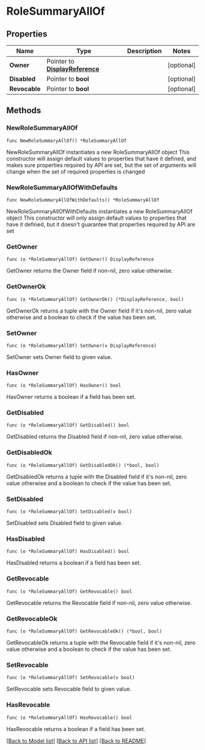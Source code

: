 # RoleSummaryAllOf

## Properties

Name | Type | Description | Notes
------------ | ------------- | ------------- | -------------
**Owner** | Pointer to [**DisplayReference**](DisplayReference.md) |  | [optional] 
**Disabled** | Pointer to **bool** |  | [optional] 
**Revocable** | Pointer to **bool** |  | [optional] 

## Methods

### NewRoleSummaryAllOf

`func NewRoleSummaryAllOf() *RoleSummaryAllOf`

NewRoleSummaryAllOf instantiates a new RoleSummaryAllOf object
This constructor will assign default values to properties that have it defined,
and makes sure properties required by API are set, but the set of arguments
will change when the set of required properties is changed

### NewRoleSummaryAllOfWithDefaults

`func NewRoleSummaryAllOfWithDefaults() *RoleSummaryAllOf`

NewRoleSummaryAllOfWithDefaults instantiates a new RoleSummaryAllOf object
This constructor will only assign default values to properties that have it defined,
but it doesn't guarantee that properties required by API are set

### GetOwner

`func (o *RoleSummaryAllOf) GetOwner() DisplayReference`

GetOwner returns the Owner field if non-nil, zero value otherwise.

### GetOwnerOk

`func (o *RoleSummaryAllOf) GetOwnerOk() (*DisplayReference, bool)`

GetOwnerOk returns a tuple with the Owner field if it's non-nil, zero value otherwise
and a boolean to check if the value has been set.

### SetOwner

`func (o *RoleSummaryAllOf) SetOwner(v DisplayReference)`

SetOwner sets Owner field to given value.

### HasOwner

`func (o *RoleSummaryAllOf) HasOwner() bool`

HasOwner returns a boolean if a field has been set.

### GetDisabled

`func (o *RoleSummaryAllOf) GetDisabled() bool`

GetDisabled returns the Disabled field if non-nil, zero value otherwise.

### GetDisabledOk

`func (o *RoleSummaryAllOf) GetDisabledOk() (*bool, bool)`

GetDisabledOk returns a tuple with the Disabled field if it's non-nil, zero value otherwise
and a boolean to check if the value has been set.

### SetDisabled

`func (o *RoleSummaryAllOf) SetDisabled(v bool)`

SetDisabled sets Disabled field to given value.

### HasDisabled

`func (o *RoleSummaryAllOf) HasDisabled() bool`

HasDisabled returns a boolean if a field has been set.

### GetRevocable

`func (o *RoleSummaryAllOf) GetRevocable() bool`

GetRevocable returns the Revocable field if non-nil, zero value otherwise.

### GetRevocableOk

`func (o *RoleSummaryAllOf) GetRevocableOk() (*bool, bool)`

GetRevocableOk returns a tuple with the Revocable field if it's non-nil, zero value otherwise
and a boolean to check if the value has been set.

### SetRevocable

`func (o *RoleSummaryAllOf) SetRevocable(v bool)`

SetRevocable sets Revocable field to given value.

### HasRevocable

`func (o *RoleSummaryAllOf) HasRevocable() bool`

HasRevocable returns a boolean if a field has been set.


[[Back to Model list]](../README.md#documentation-for-models) [[Back to API list]](../README.md#documentation-for-api-endpoints) [[Back to README]](../README.md)


